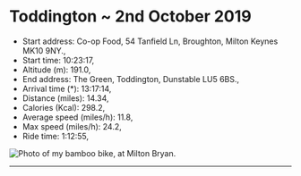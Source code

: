 
# Toddington ~ 2nd October 2019 #

*  Start address:  Co-op Food, 54 Tanfield Ln, Broughton, Milton Keynes MK10 9NY.,
*  Start time:  10:23:17,
*  Altitude (m):  191.0,
*  End address:  The Green, Toddington, Dunstable LU5 6BS.,
*  Arrival time (\*):  13:17:14,
*  Distance (miles):  14.34,
*  Calories (Kcal):  298.2,
*  Average speed (miles/h):  11.8,
*  Max speed (miles/h):  24.2,
*  Ride time:  1:12:55,

![Photo of my bamboo bike, at Milton Bryan.][i]

[i]: https://lh3.googleusercontent.com/Ow1yNSXAL_6cAlBsKeeiwMxpMW1oXPWWmYh3IWzEjyys_74D2UK5I1U9tyvMpqwyGw7mGrxAMC3aC0v4u1zY4Qvnp9l1I0b_eRBW4ubKVbJhysnW1cxcLfzlZtrgxrm6RREW8RFAPeHLn1VnlNvVhcPtnZJj0Dn95FKjfvCqaYeh4PHsAIe0gi2b6HkNn5wtn5NHMXiBCFRdyTB0GjxIz5lhYCJLhDsUMEkr8gbwJGKqsAsJfqBDiVZIstFXh3kR-EiyiW1SYjqdQmlTmo8dU9tJRIBBFDAYLZ5hkRagcUw241UgR15i5wS_aTEQcfKYAMIqSyZcm5vTciLdmf1ImJ9mL0VKGucISyq2BSlaIGmCJDSRN9sN7OaOG4tR9fcoXh9-SHKiT8dj-e6vO8mDWC8Noo7Vq0f4ajZSygnl2IcOE3g32uKiaJ9XORxYWld70YYEGqYct_DrIGwSXIt9FVm9qi36ZZkSHrCWIfNH5gQXq10kBOVVCfypK2p_XrU3HobmwRyQ-PSNPYWlOidFCgse_b_KFGFbK-BKc4l9JJOzyH0wu8ZxBOJ-5E55T4Bf2dfHas7QpckUCSHNnNYhSskujbC4XCNAYoPMZGiZd5rcne8V3DvJD1WCfURfr0jJVH32y_HFh8fiy_a_GSWNPugWFzidd9HmoOeF_tZgYtd0m6Q_CJd7Nksn6X1-cw=w2042-h1530-no?authuser=0
  "Photo of my bamboo bike, at Milton Bryan, October 2019."

---
